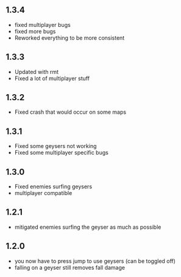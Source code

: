 ## 1.3.4
* fixed multiplayer bugs
* fixed more bugs
* Reworked everything to be more consistent

## 1.3.3
* Updated with rmt
* Fixed a lot of multiplayer stuff

## 1.3.2
* Fixed crash that would occur on some maps

## 1.3.1
* Fixed some geysers not working
* Fixed some multiplayer specific bugs

## 1.3.0
* Fixed enemies surfing geysers
* multiplayer compatible

## 1.2.1
* mitigated enemies surfing the geyser as much as possible

## 1.2.0
* you now have to press jump to use geysers (can be toggled off)
* falling on a geyser still removes fall damage